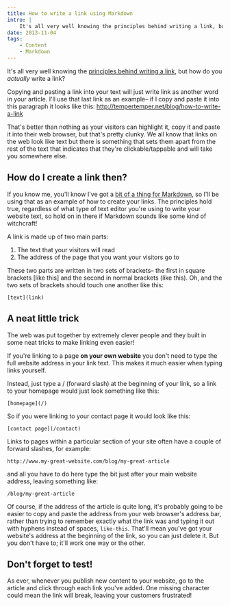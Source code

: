 ```yaml
---
title: How to write a link using Markdown
intro: |
    It's all very well knowing the principles behind writing a link, but how do you actually write a one in your blog or other webpage?
date: 2013-11-04
tags:
    - Content
    - Markdown
---
```


It's all very well knowing the [principles behind writing a link](/blog/how-to-write-a-link), but how do you _actually_ write a link?

Copying and pasting a link into your text will just write link as another word in your article. I'll use that last link as an example– if I copy and paste it into this paragraph it looks like this: http://tempertemper.net/blog/how-to-write-a-link

That's better than nothing as your visitors can highlight it, copy it and paste it into their web browser, but that's pretty clunky. We all know that links on the web look like text but there is something that sets them apart from the rest of the text that indicates that they're clickable/tappable and will take you somewhere else.

How do I create a link then?
----------------------------------

If you know me, you'll know I've got a [bit of a thing for Markdown](/blog/what-is-markdown), so I'll be using that as an example of how to create your links. The principles hold true, regardless of what type of text editor you're using to write your website text, so hold on in there if Markdown sounds like some kind of witchcraft!

A link is made up of two main parts:

1. The text that your visitors will read
2. The address of the page that you want your visitors go to

These two parts are written in two sets of brackets– the first in square brackets [like this] and the second in normal brackets (like this). Oh, and the two sets of brackets should touch one another like this:

~~~~
[text](link)
~~~~

A neat little trick
--------------------

The web was put together by extremely clever people and they built in some neat tricks to make linking even easier!

If you're linking to a page **on your own website** you don't need to type the full website address in your link text. This makes it much easier when typing links yourself.

Instead, just type a / (forward slash) at the beginning of your link, so a link to your homepage would just look something like this:

~~~~
[homepage](/)
~~~~

So if you were linking to your contact page it would look like this:

~~~~
[contact page](/contact)
~~~~

Links to pages within a particular section of your site often have a couple of forward slashes, for example:

~~~~
http://www.my-great-website.com/blog/my-great-article
~~~~

and all you have to do here type the bit just after your main website address, leaving something like:

~~~~
/blog/my-great-article
~~~~

Of course, if the address of the article is quite long, it's probably going to be easier to copy and paste the address from your web browser's address bar, rather than trying to remember exactly what the link was and typing it out with hyphens instead of spaces, `like-this`. That'll mean you've got your website's address at the beginning of the link, so you can just delete it. But you don't have to; it'll work one way or the other.

Don't forget to test!
-----------------------

As ever, whenever you publish new content to your website, go to the article and click through each link you've added. One missing character could mean the link will break, leaving your customers frustrated!
